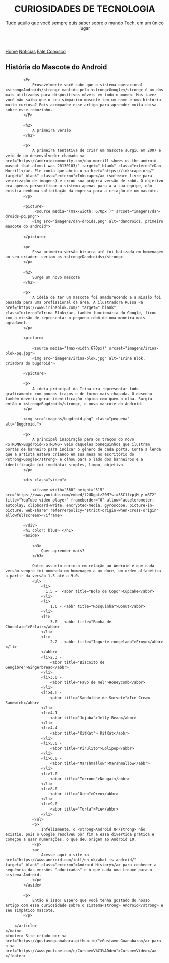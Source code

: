 
<html lang="pt-br">
<head>
    <meta charset="UTF-8">
    <meta name="viewport" content="width=device-width, initial-scale=1.0">
    <title>Como surgiu o mascote do Android? </title>
    <link rel="shortcut icon" href="imagens/favicon.ico" type="image/x-icon">
    <link rel="stylesheet" href="style/style.css">
</head>
<body>
    <header>
        <h1> CURIOSIDADES DE TECNOLOGIA</h1>
        <p>Tudo aquilo que você sempre quis saber sobre o mundo Tech, em um único lugar</p>
    </header>
   <nav>
     <a href="#">Home</a>
     <a href="#">Notícias</a>
     <a href="#">Fale Conosco</a>
    </nav>
    <main>
        <article>
            <h1>
             História do Mascote do Android 
            </h1>

            <P>
                Provavelmente você sabe que o sistema operacional <strong>Android</strong> mantido pelo <strong>Google</strong> é um dos mais utilizados para dispositivos móveis em todo o mundo. Mas tavez você não saiba que o seu simpático mascote tem um nome e uma história muito curiosa? Pois acompanhe esse artigo para aprender muita coisa sobre esse robozinho.
            </P>

            <h2>
                A primeira versão
            </h2>

            <p>
                A primeira tentativa de criar um mascote surgiu em 2007 e veio de um desenvolvedor chamado <a href="https://androidcommunity.com/dan-morrill-shows-us-the-android-mascot-that-almost-was-20130103/" target="_blank" class="externo">Dan Morrill</a>. Ele conta que abriu o <a href="https://inkscape.org/" target="_blank" class="externo">Inkscape</a> (software livre para vetorização de imagens) e criou sua própria versão de robô. O objetivo era apenas personificar o sistema apenas para a a sua equipe, não existia nenhuma solicitação da empresa para a criação de um mascote.
            </p>

            <picture>
                 <source media="(max-width: 670px )" srcset="imagens/dan-droids-pq.png">
                <img src="imagens/dan-droids.png" alt="dandroids, primeiro mascote do android">
            
            </picture>

            <p>
                Essa primeira versão bizarra até foi batizada em homenagem ao seu criador: seriam os <strong>Dandroids</strong>.
            </p>

            <h2>
                Surge um novo mascote
            </h2>

            <p>
                A ideia de ter um mascote foi amadurecendo e a missão foi passada para uma profissional da área. A ilustradora Russa <a href="https://www.irinablok.com/" target="_blank" class="externo">Irina Blok</a>, também funcionária do Google, ficou com a missão de representar o pequeno robô de uma maneira mais agradável.
            </p>

            <picture>
                
                <source media="(max-width:670px)" srcset="imagens/irina-blok-pq.jpg">
                <img src="imagens/irina-blok.jpg" alt="Irina Blok, criadora do bugdroid">
            
            </picture>

            <p>
                A ideia principal da Irina era representar tudo graficamente com poucos traços e de forma mais chapada. O desenho também deveria gerar identificação rápida com quem o olha. Surgiu então o <strong>Bugdroid</strong>, o novo mascote do Android.
            </p>

            <img src="imagens/bugdroid.png" class="pequena" alt="Bugdroid.">

            <p>
                A principal inspiração para os traços do novo <STRONG>Bugdroid</STRONG> veio daqueles bonequinhos que ilustram portas de banheiro para indicar o gênero de cada porta. Conta a lenda que a artista estava criando em sua mesa no escritório do <strong>Google</strong> e olhou para o lado dos banheiros e a identificação foi imediata: simples, limpo, objetivo.
            </p>

            <div class="video">
                
                <iframe width="560" height="315" src="https://www.youtube.com/embed/l2UDgpLz20M?si=35C1fxpjM-y-mST2" title="YouTube video player" frameborder="0" allow="accelerometer; autoplay; clipboard-write; encrypted-media; gyroscope; picture-in-picture; web-share" referrerpolicy="strict-origin-when-cross-origin" allowfullscreen></iframe>
            
            </div>
            <h1 color: blue> </h1>
            <aside>

                <h3>
                    Quer aprender mais?
                </h3>

                Outro assunto curioso em relação ao Android é que cada versão sempre foi nomeada em homenagem a um doce, em ordem alfabética a partir da versão 1.5 até a 9.0.
                <ul>
                    <li>
                      1.5 -  <abbr title="Bolo de Copo">Cupcake</abbr>  
                    </li>
                    <li>
                        1.6 - <abbr title="Rosquinha">Donut</abbr>
                    </li>
                    <li>
                        3.0 - <abbr title="Bomba de Chocolate">Eclair</abbr>
                    </li>
                    <li>
                        2.2 - <abbr title="Iogurte congelado">Froyo</abbr></li>
                    </abbr>
                    <li>2.3 - 
                        <abbr title="Biscoito de Gengibre">Gingerbread</abbr>
                    </li>
                    <li>3.0 - 
                        <abbr title="Favo de mel">Honeycomb</abbr>
                    </li>
                    <li>4.0 - 
                        <abbr title="Sanduíche de Sorvete">Ice Cream Sandwich</abbr>
                    </li>
                    <li>4.1 - 
                        <abbr title="Jujuba">Jelly Bean</abbr>
                    </li>
                    <li>4.4 -
                        <abbr title="KitKat"> KitKat</abbr>
                    </li>
                    <li>5.0 - 
                        <abbr title="Pirulito">Lolipop</abbr>
                    </li>
                    <li>6.0 - 
                        <abbr title="Marshmallow">Marshmallow</abbr>
                    </li>
                    <li>7.0 - 
                        <abbr title="Torrone">Nougat</abbr>
                    </li>
                    <li>8.0 - 
                        <abbr title="Oreo">Oreo</abbr>
                    </li>
                    <li>9.0 - 
                        <abbr title="Torta">Pie</abbr>
                    </li>
                </ul>
                <p>
                    Infelizmente, o <strong>Android Q</strong> não existiu, pois o Google resolveu pôr fim a essa divertida prática e começou a usar numerações, o que deu origem ao Android 10.
                </p>
                <p>
                    Acesse aqui o site <a href="https://www.android.com/intl/en_uk/what-is-android/" target="_blank" class="externo">Android History</a> para conhecer a sequência das versões "adocicadas" e o que cada uma trouxe para o sistema Android.   
                </p>
            </aside>

            <p>
                Então é isso! Espero que você tenha gostado do nosso artigo com essa curiosidade sobre o sistema<strong> Android</strong> e seu simpático mascote.
            </p>
         
        </article>
    </main>
    <footer> Site criado por <a href="https://gustavoguanabara.github.io/">Gustavo Guanabara</a> para o <a href="https://www.youtube.com/c/CursoemV%C3%ADdeo">CursoemVideo</a></footer>
</body>
</html>